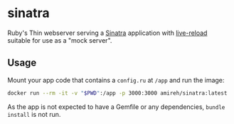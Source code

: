 # sinatra

Ruby's Thin webserver serving a [Sinatra](http://sinatrarb.com) application
with [live-reload](http://sinatrarb.com/contrib/reloader) suitable for use as a
"mock server".

## Usage

Mount your app code that contains a `config.ru` at `/app` and run the image:

```bash
docker run --rm -it -v "$PWD":/app -p 3000:3000 amireh/sinatra:latest
```

As the app is not expected to have a Gemfile or any dependencies, `bundle
install` is not run.
